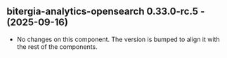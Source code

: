   ## bitergia-analytics-opensearch 0.33.0-rc.5 - (2025-09-16)
  
  * No changes on this component. The version is bumped to align it
    with the rest of the components.
